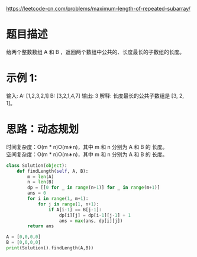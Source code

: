 https://leetcode-cn.com/problems/maximum-length-of-repeated-subarray/
# 题目描述
给两个整数数组 A 和 B ，返回两个数组中公共的、长度最长的子数组的长度。

# 示例 1:
输入:
A: [1,2,3,2,1]
B: [3,2,1,4,7]
输出: 3
解释: 
长度最长的公共子数组是 [3, 2, 1]。

# 思路：动态规划
时间复杂度：O(m * n)O(m∗n)，其中 m 和 n 分别为 A 和 B 的 长度。   
空间复杂度：O(m * n)O(m∗n)，其中 m 和 n 分别为 A 和 B 的 长度。

```python
class Solution(object):
    def findLength(self, A, B):
        m = len(A)
        n = len(B)
        dp = [[0 for _ in range(n+1)] for _ in range(m+1)]
        ans = 0
        for i in range(1, m+1):
            for j in range(1, n+1):
                if A[i-1] == B[j-1]:
                    dp[i][j] = dp[i-1][j-1] + 1
                    ans = max(ans, dp[i][j])
        return ans

A = [0,0,0,0]
B = [0,0,0,0]
print(Solution().findLength(A,B))
```